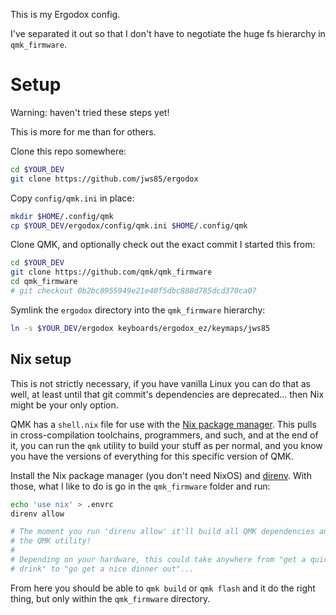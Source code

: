 This is my Ergodox config.

I've separated it out so that I don't have to negotiate the huge fs hierarchy
in `qmk_firmware`.

# Setup

Warning: haven't tried these steps yet!

This is more for me than for others.

Clone this repo somewhere:

```bash
cd $YOUR_DEV
git clone https://github.com/jws85/ergodox
```

Copy `config/qmk.ini` in place:

```bash
mkdir $HOME/.config/qmk
cp $YOUR_DEV/ergodox/config/qmk.ini $HOME/.config/qmk
```

Clone QMK, and optionally check out the exact commit I started this from:

```bash
cd $YOUR_DEV
git clone https://github.com/qmk/qmk_firmware
cd qmk_firmware
# git checkout 0b2bc8955949e21e40f5dbc888d785dcd370ca07
```

Symlink the `ergodox` directory into the `qmk_firmware` hierarchy:

```bash
ln -s $YOUR_DEV/ergodox keyboards/ergodox_ez/keymaps/jws85
```

## Nix setup

This is not strictly necessary, if you have vanilla Linux you can do that as
well, at least until that git commit's dependencies are deprecated... then
Nix might be your only option.

QMK has a `shell.nix` file for use with the [Nix package manager](https://nixos.org/).
This pulls in cross-compilation toolchains, programmers, and such, and at the
end of it, you can run the `qmk` utility to build your stuff as per normal, and
you know you have the versions of everything for this specific version of QMK.

Install the Nix package manager (you don't need NixOS) and [direnv](https://github.com/direnv/direnv).
With those, what I like to do is go in the `qmk_firmware` folder and run:

```bash
echo 'use nix' > .envrc
direnv allow

# The moment you run 'direnv allow' it'll build all QMK dependencies and
# the QMK utility!
#
# Depending on your hardware, this could take anywhere from "get a quick
# drink" to "go get a nice dinner out"...
```

From here you should be able to `qmk build` or `qmk flash` and it do the right
thing, but only within the `qmk_firmware` directory.
